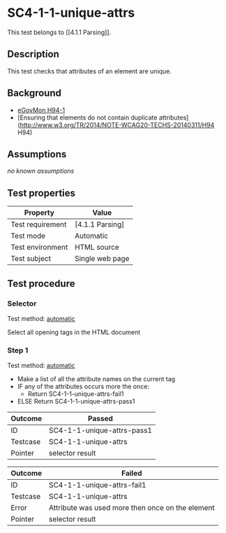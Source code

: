 
# SC4-1-1-unique-attrs

This test belongs to [[4.1.1 Parsing]].


## Description
This test checks that attributes of an element are unique.


## Background
- [eGovMon H94-1](http://wiki.egovmon.no/wiki/SC4.1.1#ID:_H94-1)
- [Ensuring that elements do not contain duplicate attributes](http://www.w3.org/TR/2014/NOTE-WCAG20-TECHS-20140311/H94 H94)


## Assumptions
*no known assumptions*


## Test properties
| Property         | Value
|------------------|----
| Test requirement | [4.1.1 Parsing]
| Test mode        | Automatic
| Test environment | HTML source
| Test subject     | Single web page


## Test procedure

### Selector
Test method: [automatic][earl:automatic]

Select all opening tags in the HTML document

### Step 1
Test method: [automatic][earl:automatic]

- Make a list of all the attribute names on the current tag
- IF any of the attributes occurs more the once:
  - Return SC4-1-1-unique-attrs-fail1
- ELSE Return SC4-1-1-unique-attrs-pass1

| Outcome  | Passed
|----------|-----
| ID       | SC4-1-1-unique-attrs-pass1
| Testcase | SC4-1-1-unique-attrs
| Pointer  | selector result


| Outcome  | Failed
|----------|-----
| ID       | SC4-1-1-unique-attrs-fail1
| Testcase | SC4-1-1-unique-attrs
| Error    | Attribute <attribute-name> was used more then once on the element <pointer>
| Pointer  | selector result



[earl:automatic]: ../earl/automatic.md
[earl:semiauto]: ../earl/semiauto.md
[earl:manual]: ../earl/manual.md
